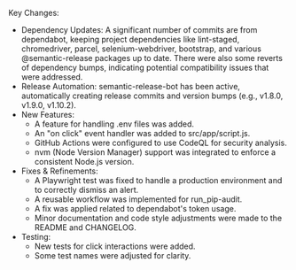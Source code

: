 Key Changes:

- Dependency Updates: A significant number of commits are from dependabot, keeping project dependencies like lint-staged, chromedriver, parcel, selenium-webdriver, bootstrap, and various
  @semantic-release packages up to date. There were also some reverts of dependency bumps, indicating potential compatibility issues that were addressed.
- Release Automation: semantic-release-bot has been active, automatically creating release commits and version bumps (e.g., v1.8.0, v1.9.0, v1.10.2).
- New Features:
  - A feature for handling .env files was added.
  - An "on click" event handler was added to src/app/script.js.
  - GitHub Actions were configured to use CodeQL for security analysis.
  - nvm (Node Version Manager) support was integrated to enforce a consistent Node.js version.
- Fixes & Refinements:
  - A Playwright test was fixed to handle a production environment and to correctly dismiss an alert.
  - A reusable workflow was implemented for run_pip-audit.
  - A fix was applied related to dependabot's token usage.
  - Minor documentation and code style adjustments were made to the README and CHANGELOG.
- Testing:
  - New tests for click interactions were added.
  - Some test names were adjusted for clarity.
